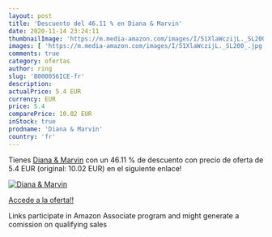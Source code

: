 ```yaml
---
layout: post
title: 'Descuento del 46.11 % en Diana & Marvin'
date: 2020-11-14 23:24:11
thumbnailImage: 'https://m.media-amazon.com/images/I/51XlaWczijL._SL200_.jpg'
images: [ 'https://m.media-amazon.com/images/I/51XlaWczijL._SL200_.jpg' ]
comments: true
category: ofertas
author: ring
slug: 'B000056ICE-fr'
description:
actualPrice: 5.4 EUR
currency: EUR
price: 5.4
comparePrice: 10.02 EUR
inStock: true
prodname: 'Diana & Marvin'
country: 'fr'
---
```


Tienes [Diana & Marvin](https://www.amazon.fr/dp/B000056ICE/?tag=tolees0d-21) con un 46.11 % de descuento con precio de oferta de 5.4 EUR (original: 10.02 EUR) en el siguiente enlace!

[![Diana & Marvin](https://m.media-amazon.com/images/I/51XlaWczijL._SL200_.jpg)](https://www.amazon.fr/dp/B000056ICE/?tag=tolees0d-21)

[Accede a la oferta!!](https://www.amazon.fr/dp/B000056ICE/?tag=tolees0d-21)

Links participate in Amazon Associate program and might generate a comission on qualifying sales


